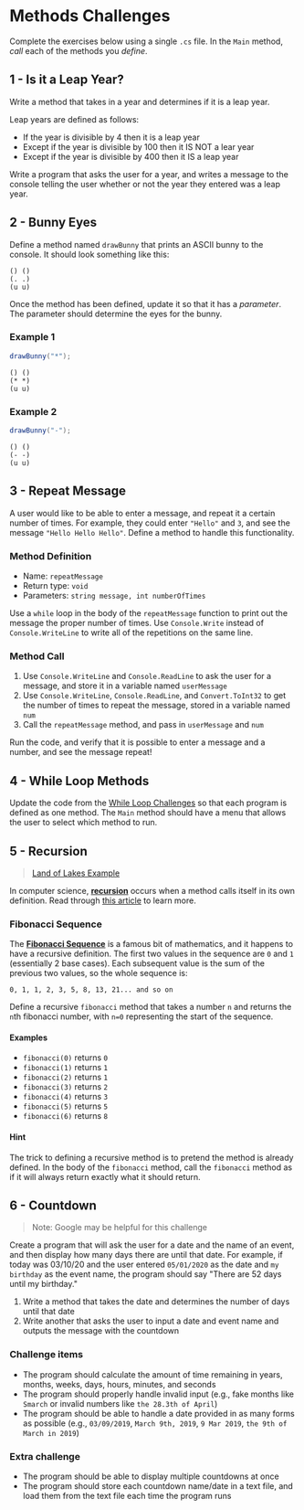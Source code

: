 # Methods Challenges
Complete the exercises below using a single `.cs` file. In the `Main` method, _call_ each of the methods you _define_.

## 1 - Is it a Leap Year?
Write a method that takes in a year and determines if it is a leap year.

Leap years are defined as follows:
* If the year is divisible by 4 then it is a leap year
* Except if the year is divisible by 100 then it IS NOT a lear year
* Except if the year is divisible by 400 then it IS a leap year

Write a program that asks the user for a year, and writes a message to the console telling the user whether or not the year they entered was a leap year.

## 2 - Bunny Eyes
Define a method named `drawBunny` that prints an ASCII bunny to the console. It should look something like this:

```
() ()
(. .)
(u u)
```

Once the method has been defined, update it so that it has a _parameter_. The parameter should determine the eyes for the bunny.

### Example 1
```cs
drawBunny("*");
```

```
() ()
(* *)
(u u)
```

### Example 2
```cs
drawBunny("-");
```

```
() ()
(- -)
(u u)
```

## 3 - Repeat Message
A user would like to be able to enter a message, and repeat it a certain number of times. For example, they could enter `"Hello"` and `3`, and see the message `"Hello Hello Hello"`. Define a method to handle this functionality.

### Method Definition
- Name: `repeatMessage`
- Return type: `void`
- Parameters: `string message, int numberOfTimes`

Use a `while` loop in the body of the `repeatMessage` function to print out the message the proper number of times. Use `Console.Write` instead of `Console.WriteLine` to write all of the repetitions on the same line.

### Method Call
1. Use `Console.WriteLine` and `Console.ReadLine` to ask the user for a message, and store it in a variable named `userMessage`
1. Use `Console.WriteLine`, `Console.ReadLine`, and `Convert.ToInt32` to get the number of times to repeat the message, stored in a variable named `num`
1. Call the `repeatMessage` method, and pass in `userMessage` and `num`

Run the code, and verify that it is possible to enter a message and a number, and see the message repeat!

## 4 - While Loop Methods
Update the code from the [While Loop Challenges](../WhileLoops/WhileLoopChallenges.md) so that each program is defined as one method. The `Main` method should have a menu that allows the user to select which method to run.

## 5 - Recursion
>[Land of Lakes Example](https://media0.giphy.com/media/l0HUi9wxwHRrYBKSY/giphy.gif)

In computer science, [**recursion**](https://en.wikipedia.org/wiki/Recursion) occurs when a method calls itself in its own definition. Read through [this article](https://www.geeksforgeeks.org/recursion/) to learn more.

### Fibonacci Sequence
The [**Fibonacci Sequence**](https://www.mathsisfun.com/numbers/fibonacci-sequence.html) is a famous bit of mathematics, and it happens to have a recursive definition. The first two values in the sequence are `0` and `1` (essentially 2 base cases). Each subsequent value is the sum of the previous two values, so the whole sequence is:

```
0, 1, 1, 2, 3, 5, 8, 13, 21... and so on
```

Define a recursive `fibonacci` method that takes a number `n` and returns the `n`th fibonacci number, with `n=0` representing the start of the sequence.

#### Examples
- `fibonacci(0)` returns `0`
- `fibonacci(1)` returns `1`
- `fibonacci(2)` returns `1`
- `fibonacci(3)` returns `2`
- `fibonacci(4)` returns `3`
- `fibonacci(5)` returns `5`
- `fibonacci(6)` returns `8`

#### Hint
The trick to defining a recursive method is to pretend the method is already defined. In the body of the `fibonacci` method, call the `fibonacci` method as if it will always return exactly what it should return.

## 6 - Countdown
>Note: Google may be helpful for this challenge

Create a program that will ask the user for a date and the name of an event, and then display how many days there are until that date. For example, if today was 03/10/20 and the user entered `05/01/2020` as the date and `my birthday` as the event name, the program should say "There are 52 days until my birthday."

1. Write a method that takes the date and determines the number of days until that date
1. Write another that asks the user to input a date and event name and outputs the message with the countdown

### Challenge items
- The program should calculate the amount of time remaining in years, months, weeks, days, hours, minutes, and seconds
- The program should properly handle invalid input (e.g., fake months like `Smarch` or invalid numbers like `the 28.3th of April`)
- The program should be able to handle a date provided in as many forms as possible (e.g., `03/09/2019`, `March 9th, 2019`, `9 Mar 2019`, `the 9th of March in 2019`)

### Extra challenge
- The program should be able to display multiple countdowns at once
- The program should store each countdown name/date in a text file, and load them from the text file each time the program runs